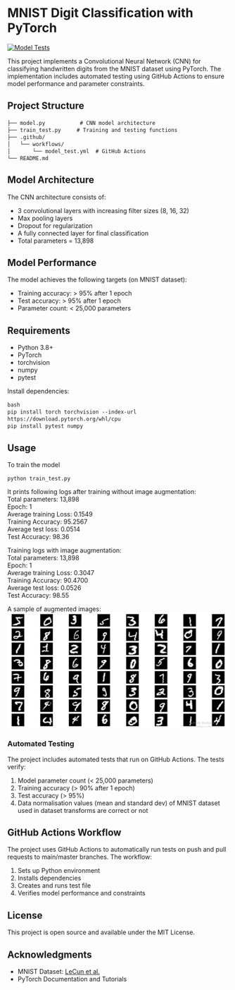 # MNIST Digit Classification with PyTorch

[![Model Tests](https://github.com/rpratesh/MNIST_Pytorch_GitActions/actions/workflows/model_test.yml/badge.svg?branch=master)](https://github.com/rpratesh/MNIST_Pytorch_GitActions/actions/workflows/model_test.yml)

This project implements a Convolutional Neural Network (CNN) for classifying handwritten digits from the MNIST dataset using PyTorch. The implementation includes automated testing using GitHub Actions to ensure model performance and parameter constraints.

## Project Structure

```
├── model.py           # CNN model architecture
├── train_test.py     # Training and testing functions
├── .github/
│   └── workflows/
│       └── model_test.yml  # GitHub Actions
└── README.md
```
## Model Architecture

The CNN architecture consists of:
- 3 convolutional layers with increasing filter sizes (8, 16, 32)
- Max pooling layers
- Dropout for regularization
- A fully connected layer for final classification
- Total parameters = 13,898

## Model Performance

The model achieves the following targets (on MNIST dataset):
- Training accuracy: > 95% after 1 epoch
- Test accuracy: > 95% after 1 epoch
- Parameter count: < 25,000 parameters

## Requirements

- Python 3.8+
- PyTorch
- torchvision
- numpy
- pytest

Install dependencies:
```
bash
pip install torch torchvision --index-url https://download.pytorch.org/whl/cpu
pip install pytest numpy
```

## Usage
To train the model
```
python train_test.py
```
It prints following logs after training without image augmentation:  
Total parameters: 13,898  
Epoch: 1  
Average training Loss: 0.1549  
Training Accuracy: 95.2567  
Average test loss: 0.0514  
Test Accuracy: 98.36  

Training logs with image augmentation:  
Total parameters: 13,898  
Epoch: 1  
Average training Loss: 0.3047  
Training Accuracy: 90.4700  
Average test loss: 0.0526  
Test Accuracy: 98.55  

A sample of augmented images:  
![Alt text](./augimages.PNG)

### Automated Testing

The project includes automated tests that run on GitHub Actions. The tests verify:
1. Model parameter count (< 25,000 parameters)
2. Training accuracy (> 90% after 1 epoch)
3. Test accuracy (> 95%)
4. Data normalisation values (mean and standard dev) of MNIST dataset used in dataset transforms are correct or not


## GitHub Actions Workflow

The project uses GitHub Actions to automatically run tests on push and pull requests to main/master branches. The workflow:
1. Sets up Python environment
2. Installs dependencies
3. Creates and runs test file
4. Verifies model performance and constraints

## License

This project is open source and available under the MIT License.

## Acknowledgments

- MNIST Dataset: [LeCun et al.](http://yann.lecun.com/exdb/mnist/)
- PyTorch Documentation and Tutorials



